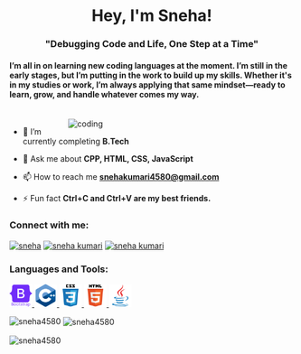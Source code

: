 <h1 align="center">Hey, I'm Sneha!</h1>
<h3 align="center">"Debugging Code and Life, One Step at a Time"<br><h4>I’m all in on learning new coding languages at the moment. I’m still in the early stages, but I’m putting in the work to build up my skills. Whether it's in my studies or work, I’m always applying that same mindset—ready to learn, grow, and handle whatever comes my way.</h4><br></h3>

<img align="right" alt="coding" width="400" src="https://a.storyblok.com/f/178900/1920x1080/21f84a6d49/e64be766aa2a3ce3811fc5a31454a0d71663339986_main.jpg/m/filters:quality(95)format(webp)">

- 🔭 I’m currently completing **B.Tech**

- 💬 Ask me about **CPP, HTML, CSS, JavaScript**

- 📫 How to reach me **snehakumari4580@gmail.com**

- ⚡ Fun fact **Ctrl+C and Ctrl+V are my best friends.**

<h3 align="left">Connect with me:</h3>
<p align="left">
<a href="https://twitter.com/sneha" target="blank"><img align="center" src="https://raw.githubusercontent.com/rahuldkjain/github-profile-readme-generator/master/src/images/icons/Social/twitter.svg" alt="sneha" height="30" width="40" /></a>
<a href="https://linkedin.com/in/sneha kumari" target="blank"><img align="center" src="https://raw.githubusercontent.com/rahuldkjain/github-profile-readme-generator/master/src/images/icons/Social/linked-in-alt.svg" alt="sneha kumari" height="30" width="40" /></a>
<a href="https://www.leetcode.com/sneha kumari" target="blank"><img align="center" src="https://raw.githubusercontent.com/rahuldkjain/github-profile-readme-generator/master/src/images/icons/Social/leet-code.svg" alt="sneha kumari" height="30" width="40" /></a>
</p>

<h3 align="left">Languages and Tools:</h3>
<p align="left"> <a href="https://getbootstrap.com" target="_blank" rel="noreferrer"> <img src="https://raw.githubusercontent.com/devicons/devicon/master/icons/bootstrap/bootstrap-plain-wordmark.svg" alt="bootstrap" width="40" height="40"/> </a> <a href="https://www.w3schools.com/cpp/" target="_blank" rel="noreferrer"> <img src="https://raw.githubusercontent.com/devicons/devicon/master/icons/cplusplus/cplusplus-original.svg" alt="cplusplus" width="40" height="40"/> </a> <a href="https://www.w3schools.com/css/" target="_blank" rel="noreferrer"> <img src="https://raw.githubusercontent.com/devicons/devicon/master/icons/css3/css3-original-wordmark.svg" alt="css3" width="40" height="40"/> </a> <a href="https://www.w3.org/html/" target="_blank" rel="noreferrer"> <img src="https://raw.githubusercontent.com/devicons/devicon/master/icons/html5/html5-original-wordmark.svg" alt="html5" width="40" height="40"/> </a> <a href="https://www.java.com" target="_blank" rel="noreferrer"> <img src="https://raw.githubusercontent.com/devicons/devicon/master/icons/java/java-original.svg" alt="java" width="40" height="40"/> </a> </p>

<p><img align="left" src="https://github-readme-stats.vercel.app/api/top-langs?username=sneha4580&show_icons=true&locale=en&layout=compact" alt="sneha4580" /></p>

<p>&nbsp;<img align="center" src="https://github-readme-stats.vercel.app/api?username=sneha4580&show_icons=true&locale=en" alt="sneha4580" /></p>

<p><img align="center" src="https://github-readme-streak-stats.herokuapp.com/?user=sneha4580&" alt="sneha4580" /></p>
